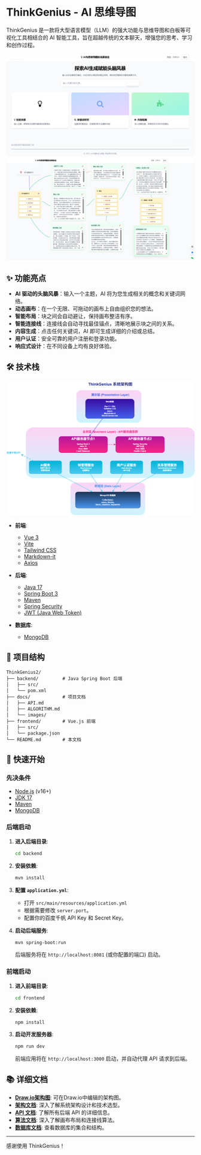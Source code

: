 # ThinkGenius - AI 思维导图

ThinkGenius 是一款将大型语言模型（LLM）的强大功能与思维导图和白板等可视化工具相结合的 AI 智能工具，旨在超越传统的文本聊天，增强您的思考、学习和创作过程。

<img src="docs/images/HomePage.png" alt="HomePage"  />

<img src="docs/images/mainpage.png" alt="mainpage"  />

## ✨ 功能亮点

- **AI 驱动的头脑风暴**：输入一个主题，AI 将为您生成相关的概念和关键词网络。
- **动态画布**：在一个无限、可拖动的画布上自由组织您的想法。
- **智能布局**：块之间会自动避让，保持画布整洁有序。
- **智能连接线**：连接线会自动寻找最佳锚点，清晰地展示块之间的关系。
- **内容生成**：点击任何关键词，AI 即可生成详细的介绍或总结。
- **用户认证**：安全可靠的用户注册和登录功能。
- **响应式设计**：在不同设备上均有良好体验。

## 🛠️ 技术栈

![ThinkGenius_xitongjiagou.drawio](docs/images/ThinkGenius_xitongjiagou.drawio.png)

- **前端**:
  - [Vue 3](https://vuejs.org/)
  - [Vite](https://vitejs.dev/)
  - [Tailwind CSS](https://tailwindcss.com/)
  - [Markdown-it](https://github.com/markdown-it/markdown-it)
  - [Axios](https://axios-http.com/)

- **后端**:
  - [Java 17](https://www.oracle.com/java/technologies/javase/jdk17-archive-downloads.html)
  - [Spring Boot 3](https://spring.io/projects/spring-boot)
  - [Maven](https://maven.apache.org/)
  - [Spring Security](https://spring.io/projects/spring-security)
  - [JWT (Java Web Token)](https://jwt.io/)

- **数据库**:
  - [MongoDB](https://www.mongodb.com/)

## 📂 项目结构

```
ThinkGenius2/
├── backend/         # Java Spring Boot 后端
│   ├── src/
│   └── pom.xml
├── docs/            # 项目文档
│   ├── API.md
│   ├── ALGORITHM.md
│   └── images/
├── frontend/        # Vue.js 前端
│   ├── src/
│   └── package.json
└── README.md        # 本文档
```

## 🚀 快速开始

### 先决条件

- [Node.js](https://nodejs.org/) (v16+)
- [JDK 17](https://www.oracle.com/java/technologies/javase/jdk17-archive-downloads.html)
- [Maven](https://maven.apache.org/download.cgi)
- [MongoDB](https://www.mongodb.com/try/download/community)

### 后端启动

1. **进入后端目录**:
   ```bash
   cd backend
   ```

2. **安装依赖**:
   ```bash
   mvn install
   ```

3. **配置 `application.yml`**:
   - 打开 `src/main/resources/application.yml`
   - 根据需要修改 `server.port`。
   - 配置你的百度千帆 API Key 和 Secret Key。

4. **启动后端服务**:
   ```bash
   mvn spring-boot:run
   ```
   后端服务将在 `http://localhost:8081` (或你配置的端口) 启动。

### 前端启动

1. **进入前端目录**:
   ```bash
   cd frontend
   ```

2. **安装依赖**:
   ```bash
   npm install
   ```

3. **启动开发服务器**:
   ```bash
   npm run dev
   ```
   前端应用将在 `http://localhost:3000` 启动，并自动代理 API 请求到后端。

## 📚 详细文档

- [**Draw.io架构图**](./docs/system-architecture.drawio): 可在Draw.io中编辑的架构图。
- [**架构文档**](./docs/ARCHITECTURE.md): 深入了解系统架构设计和技术选型。
- [**API 文档**](./docs/API.md): 了解所有后端 API 的详细信息。
- [**算法文档**](./docs/ALGORITHM.md): 深入了解画布布局和连接线算法。
- [**数据库文档**](./docs/DATABASE.md): 查看数据库的集合和结构。

---

感谢使用 ThinkGenius！ 